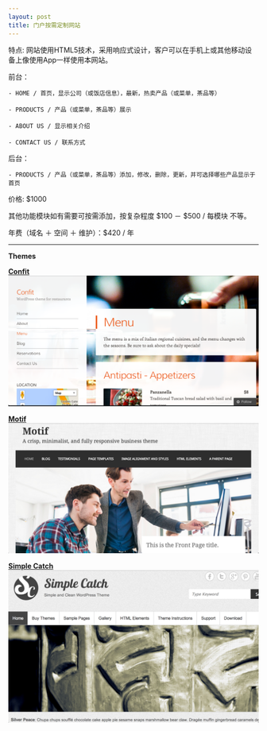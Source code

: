 ```yaml
---
layout: post
title: 门户按需定制网站
---
```


特点: 网站使用HTML5技术，采用响应式设计，客户可以在手机上或其他移动设备上像使用App一样使用本网站。

前台：

    - HOME / 首页，显示公司（或饭店信息），最新，热卖产品（或菜单，茶品等）

    - PRODUCTS / 产品（或菜单，茶品等）展示

    - ABOUT US / 显示相关介绍

    - CONTACT US / 联系方式

后台：

    - PRODUCTS / 产品（或菜单，茶品等）添加，修改，删除，更新，并可选择哪些产品显示于首页

价格: $1000

其他功能模块如有需要可按需添加，按复杂程度 $100 － $500 / 每模块 不等。

年费（域名 ＋ 空间 ＋ 维护）：$420 / 年

<hr />

__Themes__

__[Confit](http://confitdemo.wordpress.com/menu/)__
![](/images/Confit.png)

__[Motif](http://motifdemo.wordpress.com/)__
![](/images/Motif.png)

__[Simple Catch](http://catchthemes.com/demo/simplecatch/)__
![](/images/Simple_Catch.png)